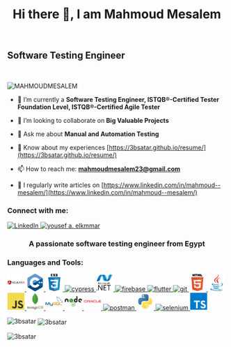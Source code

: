 <h1 align ="center"> Hi there 👋, I am Mahmoud Mesalem</h1>

<br>

<h2> Software Testing Engineer</h2>

<br>

<p align="left"> <img src="https://komarev.com/ghpvc/?username=Mahmoud-Mesalem&label=Profile%20views&color=0e75b6&style=flat" alt="MAHMOUDMESALEM" /> </p>

- 🌱 I’m currently a **Software Testing Engineer, ISTQB®-Certified Tester Foundation Level, ISTQB®-Certified Agile Tester**

- 👯 I’m looking to collaborate on **Big Valuable Projects**

- 💬 Ask me about **Manual and Automation Testing**

<!--- - ⚒️ Currently working on a simple Operating system and DataMining-Algorithms-ToolKit Python package  -->

<!--- - 🤝 I’m looking for help with **Finding internship or part-time job** -->

- 📄 Know about my experiences [https://3bsatar.github.io/resume/](https://3bsatar.github.io/resume/)

- 📫 How to reach me: **mahmoudmesalem23@gmail.com**

- 📝 I regularly write articles on [https://www.linkedin.com/in/mahmoud--mesalem/](https://www.linkedin.com/in/mahmoud--mesalem/)


<h3 align="left">Connect with me:</h3>
<p align="left">
<a href="https://www.linkedin.com/in/mahmoud-mesalem/">
  <img src="https://upload.wikimedia.org/wikipedia/commons/c/ca/LinkedIn_logo_initials.png" alt="LinkedIn" width="40" height="30">
</a>

<a href="https://www.facebook.com/mhmoud.mido.52/">
  <img src="https://raw.githubusercontent.com/rahuldkjain/github-profile-readme-generator/master/src/images/icons/Social/facebook.svg" alt="yousef a. elkmmar" width="40" height="30">
</a>
</p>

<h3 align="center">A passionate software testing engineer from Egypt</h3>

<p align="left">
</p>

<h3 align="left">Languages and Tools:</h3>
<p align="left"> <a href="https://angular.io" target="_blank" rel="noreferrer"> <img src="https://raw.githubusercontent.com/devicons/devicon/master/icons/angularjs/angularjs-original-wordmark.svg" alt="angularjs" width="40" height="40"/> </a> <a href="https://www.w3schools.com/cpp/" target="_blank" rel="noreferrer"> <img src="https://raw.githubusercontent.com/devicons/devicon/master/icons/cplusplus/cplusplus-original.svg" alt="cplusplus" width="40" height="40"/> </a> <a href="https://www.w3schools.com/css/" target="_blank" rel="noreferrer"> <img src="https://raw.githubusercontent.com/devicons/devicon/master/icons/css3/css3-original-wordmark.svg" alt="css3" width="40" height="40"/> </a> <a href="https://www.cypress.io" target="_blank" rel="noreferrer"> <img src="https://raw.githubusercontent.com/simple-icons/simple-icons/6e46ec1fc23b60c8fd0d2f2ff46db82e16dbd75f/icons/cypress.svg" alt="cypress" width="40" height="40"/> </a> <a href="https://dotnet.microsoft.com/" target="_blank" rel="noreferrer"> <img src="https://raw.githubusercontent.com/devicons/devicon/master/icons/dot-net/dot-net-original-wordmark.svg" alt="dotnet" width="40" height="40"/> </a> <a href="https://firebase.google.com/" target="_blank" rel="noreferrer"> <img src="https://www.vectorlogo.zone/logos/firebase/firebase-icon.svg" alt="firebase" width="40" height="40"/> </a> <a href="https://flutter.dev" target="_blank" rel="noreferrer"> <img src="https://www.vectorlogo.zone/logos/flutterio/flutterio-icon.svg" alt="flutter" width="40" height="40"/> </a> <a href="https://git-scm.com/" target="_blank" rel="noreferrer"> <img src="https://www.vectorlogo.zone/logos/git-scm/git-scm-icon.svg" alt="git" width="40" height="40"/> </a> <a href="https://www.w3.org/html/" target="_blank" rel="noreferrer"> <img src="https://raw.githubusercontent.com/devicons/devicon/master/icons/html5/html5-original-wordmark.svg" alt="html5" width="40" height="40"/> </a> <a href="https://www.java.com" target="_blank" rel="noreferrer"> <img src="https://raw.githubusercontent.com/devicons/devicon/master/icons/java/java-original.svg" alt="java" width="40" height="40"/> </a> <a href="https://developer.mozilla.org/en-US/docs/Web/JavaScript" target="_blank" rel="noreferrer"> <img src="https://raw.githubusercontent.com/devicons/devicon/master/icons/javascript/javascript-original.svg" alt="javascript" width="40" height="40"/> </a> <a href="https://www.mongodb.com/" target="_blank" rel="noreferrer"> <img src="https://raw.githubusercontent.com/devicons/devicon/master/icons/mongodb/mongodb-original-wordmark.svg" alt="mongodb" width="40" height="40"/> </a> <a href="https://www.mysql.com/" target="_blank" rel="noreferrer"> <img src="https://raw.githubusercontent.com/devicons/devicon/master/icons/mysql/mysql-original-wordmark.svg" alt="mysql" width="40" height="40"/> </a> <a href="https://nodejs.org" target="_blank" rel="noreferrer"> <img src="https://raw.githubusercontent.com/devicons/devicon/master/icons/nodejs/nodejs-original-wordmark.svg" alt="nodejs" width="40" height="40"/> </a> <a href="https://www.oracle.com/" target="_blank" rel="noreferrer"> <img src="https://raw.githubusercontent.com/devicons/devicon/master/icons/oracle/oracle-original.svg" alt="oracle" width="40" height="40"/> </a> <a href="https://postman.com" target="_blank" rel="noreferrer"> <img src="https://www.vectorlogo.zone/logos/getpostman/getpostman-icon.svg" alt="postman" width="40" height="40"/> </a> <a href="https://www.python.org" target="_blank" rel="noreferrer"> <img src="https://raw.githubusercontent.com/devicons/devicon/master/icons/python/python-original.svg" alt="python" width="40" height="40"/> </a> <a href="https://www.selenium.dev" target="_blank" rel="noreferrer"> <img src="https://raw.githubusercontent.com/detain/svg-logos/780f25886640cef088af994181646db2f6b1a3f8/svg/selenium-logo.svg" alt="selenium" width="40" height="40"/> </a> <a href="https://www.typescriptlang.org/" target="_blank" rel="noreferrer"> <img src="https://raw.githubusercontent.com/devicons/devicon/master/icons/typescript/typescript-original.svg" alt="typescript" width="40" height="40"/> </a> </p>

<p><img align="left" src="https://github-readme-stats.vercel.app/api/top-langs?username=3bsatar&show_icons=true&locale=en&layout=compact" alt="3bsatar" /></p>

<p>&nbsp;<img align="center" src="https://github-readme-stats.vercel.app/api?username=3bsatar&show_icons=true&locale=en" alt="3bsatar" /></p>

<p><img align="center" src="https://github-readme-streak-stats.herokuapp.com/?user=3bsatar&" alt="3bsatar" /></p>
